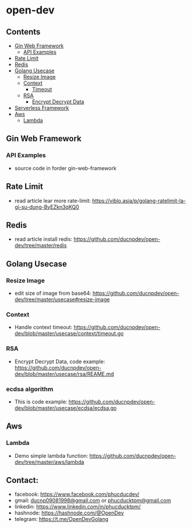 # open-dev

## Contents

- [Gin Web Framework](#gin-web-framework)
  - [API Examples](#api-examples)
- [Rate Limit](#rate-limit)
- [Redis](#redis)
- [Golang Usecase](#golang-usecase)
  - [Resize Image](#resize-image)
  - [Context](#context)
    - [Timeout](#timeout)
  - [RSA](#rsa)
    - [Encrypt Decrypt Data](#encrypt-decrypt)
- [Serverless Framework](#serverless-framework)
- [Aws](#aws)
  - [Lambda](#lambda)
## Gin Web Framework
### API Examples
- source code in forder gin-web-framework

## Rate Limit
- read article lear more rate-limit: https://viblo.asia/p/golang-ratelimit-la-gi-su-dung-ByEZkn3qKQ0
## Redis
- read article install redis: https://github.com/ducnpdev/open-dev/tree/master/redis

## Golang Usecase

### Resize Image
- edit size of image from base64: https://github.com/ducnpdev/open-dev/tree/master/usecase#resize-image


### Context
- Handle context timeout: https://github.com/ducnpdev/open-dev/blob/master/usecase/context/timeout.go

### RSA
- Encrypt Decrypt Data, code example: https://github.com/ducnpdev/open-dev/blob/master/usecase/rsa/REAME.md

### ecdsa algorithm
- This is code example: https://github.com/ducnpdev/open-dev/blob/master/usecase/ecdsa/ecdsa.go

## Aws
### Lambda
- Demo simple lambda function: https://github.com/ducnpdev/open-dev/tree/master/aws/lambda

## Contact:
- facebook: https://www.facebook.com/phucducdev/
- gmail: ducnp09081998@gmail.com or phucducktpm@gmail.com
- linkedin: https://www.linkedin.com/in/phucducktpm/
- hashnode: https://hashnode.com/@OpenDev
- telegram: https://t.me/OpenDevGolang